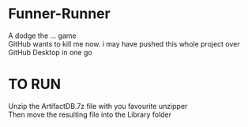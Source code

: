 # Funner-Runner
A dodge the ... game \
GitHub wants to kill me now. i may have pushed this whole project over GitHub Desktop in one go
# TO RUN
Unzip the ArtifactDB.7z file with you favourite unzipper \
Then move the resulting file into the Library folder

